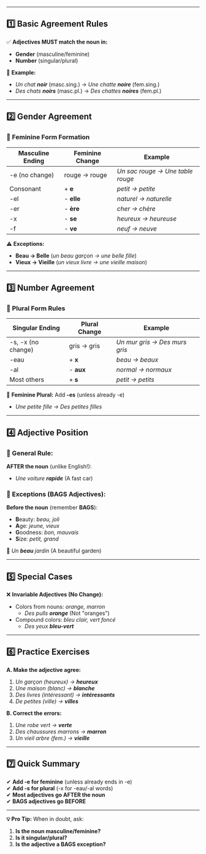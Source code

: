 
---

## **1️⃣ Basic Agreement Rules**  
✅ **Adjectives MUST match the noun in:**  
- **Gender** (masculine/feminine)  
- **Number** (singular/plural)  

🔹 **Example:**  
- *Un chat **noir*** (masc.sing.) → *Une chatte **noire*** (fem.sing.)  
- *Des chats **noirs*** (masc.pl.) → *Des chattes **noires*** (fem.pl.)  

---

## **2️⃣ Gender Agreement**  
### **📌 Feminine Form Formation**  
| **Masculine Ending** | **Feminine Change** | **Example** |  
|----------------------|---------------------|-------------|  
| -e (no change) | rouge → rouge | *Un sac rouge → Une table rouge* |  
| Consonant | + **e** | *petit → petite* |  
| -el | - **elle** | *naturel → naturelle* |  
| -er | - **ère** | *cher → chère* |  
| -x | - **se** | *heureux → heureuse* |  
| -f | - **ve** | *neuf → neuve* |  

⚠ **Exceptions:**  
- **Beau → Belle** (*un beau garçon → une belle fille*)  
- **Vieux → Vieille** (*un vieux livre → une vieille maison*)  

---

## **3️⃣ Number Agreement**  
### **📌 Plural Form Rules**  
| **Singular Ending** | **Plural Change** | **Example** |  
|---------------------|-------------------|-------------|  
| -s, -x (no change) | gris → gris | *Un mur gris → Des murs gris* |  
| -eau | + **x** | *beau → beaux* |  
| -al | - **aux** | *normal → normaux* |  
| Most others | + **s** | *petit → petits* |  

🔹 **Feminine Plural:** Add **-es** (unless already -e)  
- *Une petite fille → Des petites filles*  

---

## **4️⃣ Adjective Position**  
### **📌 General Rule:**  
**AFTER the noun** (unlike English!):  
- *Une voiture **rapide*** (A fast car)  

### **📌 Exceptions (BAGS Adjectives):**  
**Before the noun** (remember **BAGS**):  
- **B**eauty: *beau, joli*  
- **A**ge: *jeune, vieux*  
- **G**oodness: *bon, mauvais*  
- **S**ize: *petit, grand*  

🔹 *Un **beau** jardin* (A beautiful garden)  

---

## **5️⃣ Special Cases**  
❌ **Invariable Adjectives (No Change):**  
- Colors from nouns: *orange, marron*  
  - *Des pulls **orange*** (Not "oranges")  
- Compound colors: *bleu clair, vert foncé*  
  - *Des yeux **bleu-vert***  

---

## **6️⃣ Practice Exercises**  
**A. Make the adjective agree:**  
1. *Un garçon (heureux) → **heureux***  
2. *Une maison (blanc) → **blanche***  
3. *Des livres (intéressant) → **intéressants***  
4. *De petites (ville) → **villes***  

**B. Correct the errors:**  
1. *Une robe vert → **verte***  
2. *Des chaussures marrons → **marron***  
3. *Un vieil arbre (fem.) → **vieille***  

---

## **7️⃣ Quick Summary**  
✔ **Add -e for feminine** (unless already ends in -e)  
✔ **Add -s for plural** (-x for -eau/-al words)  
✔ **Most adjectives go AFTER the noun**  
✔ **BAGS adjectives go BEFORE**  

---  
**💡 Pro Tip:** When in doubt, ask:  
1. **Is the noun masculine/feminine?**  
2. **Is it singular/plural?**  
3. **Is the adjective a BAGS exception?**  

